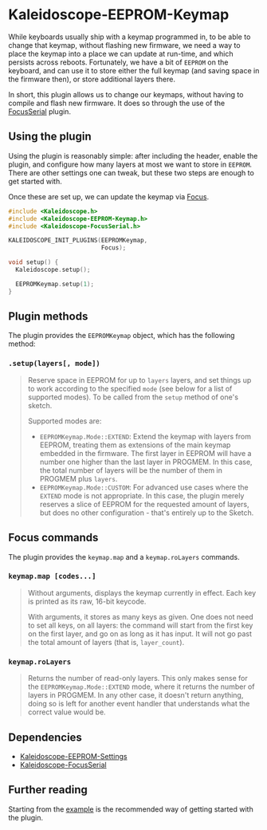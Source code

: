 # Kaleidoscope-EEPROM-Keymap

While keyboards usually ship with a keymap programmed in, to be able to change that keymap, without flashing new firmware, we need a way to place the keymap into a place we can update at run-time, and which persists across reboots. Fortunately, we have a bit of `EEPROM` on the keyboard, and can use it to store either the full keymap (and saving space in the firmware then), or store additional layers there.

In short, this plugin allows us to change our keymaps, without having to compile and flash new firmware. It does so through the use of the [FocusSerial][plugin:focusSerial] plugin.

 [plugin:focusSerial]: FocusSerial.md

## Using the plugin

Using the plugin is reasonably simple: after including the header, enable the plugin, and configure how many layers at most we want to store in `EEPROM`. There are other settings one can tweak, but these two steps are enough to get started with.

Once these are set up, we can update the keymap via [Focus][plugin:focusSerial].

```c++
#include <Kaleidoscope.h>
#include <Kaleidoscope-EEPROM-Keymap.h>
#include <Kaleidoscope-FocusSerial.h>

KALEIDOSCOPE_INIT_PLUGINS(EEPROMKeymap,
                          Focus);

void setup() {
  Kaleidoscope.setup();

  EEPROMKeymap.setup(1);
}
```

## Plugin methods

The plugin provides the `EEPROMKeymap` object, which has the following method:

### `.setup(layers[, mode])`

> Reserve space in EEPROM for up to `layers` layers, and set things up to work according to the specified `mode` (see below for a list of supported modes). To be called from the `setup` method of one's sketch.
>
> Supported modes are:
> - `EEPROMKeymap.Mode::EXTEND`: Extend the keymap with layers from EEPROM, treating them as extensions of the main keymap embedded in the firmware. The first layer in EEPROM will have a number one higher than the last layer in PROGMEM. In this case, the total number of layers will be the number of them in PROGMEM plus `layers`.
> - `EEPROMKeymap.Mode::CUSTOM`: For advanced use cases where the `EXTEND` mode is not appropriate. In this case, the plugin merely reserves a slice of EEPROM for the requested amount of layers, but does no other configuration - that's entirely up to the Sketch.

## Focus commands

The plugin provides the `keymap.map` and a `keymap.roLayers` commands.

### `keymap.map [codes...]`

> Without arguments, displays the keymap currently in effect. Each key is printed as its raw, 16-bit keycode.
>
> With arguments, it stores as many keys as given. One does not need to set all keys, on all layers: the command will start from the first key on the first layer, and go on as long as it has input. It will not go past the total amount of layers (that is, `layer_count`).

### `keymap.roLayers`

> Returns the number of read-only layers. This only makes sense for the `EEPROMKeymap.Mode::EXTEND` mode, where it returns the number of layers in PROGMEM. In any other case, it doesn't return anything, doing so is left for another event handler that understands what the correct value would be.

## Dependencies

* [Kaleidoscope-EEPROM-Settings](EEPROM-Settings.md)
* [Kaleidoscope-FocusSerial](FocusSerial.md)

## Further reading

Starting from the [example][plugin:example] is the recommended way of getting started with the plugin.

  [plugin:example]: ../../examples/Features/EEPROM/EEPROM-Keymap/EEPROM-Keymap.ino
